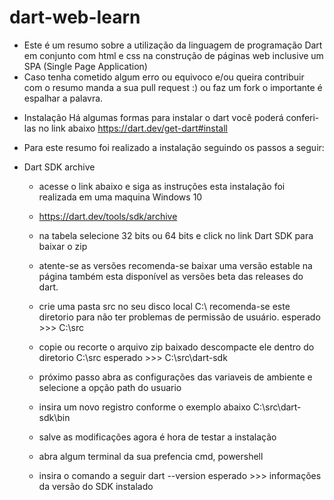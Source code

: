 # dart-web-learn
* Este é um resumo sobre a utilização da linguagem de programação Dart em conjunto com html e css na construção de páginas web inclusive um SPA (Single Page Application)
* Caso tenha cometido algum erro ou equivoco e/ou queira contribuir com o resumo manda a sua pull request :) ou faz um fork o importante é espalhar a palavra.

- Instalação
Há algumas formas para instalar o dart você poderá conferi-las no link abaixo
https://dart.dev/get-dart#install

- Para este resumo foi realizado a instalação seguindo os passos a seguir:

* Dart SDK archive 
    - acesse o link abaixo e siga as instruções esta instalação foi realizada em uma maquina Windows 10
    - https://dart.dev/tools/sdk/archive
    - na tabela selecione 32 bits ou 64 bits e click no link Dart SDK para baixar o zip
    - atente-se as versões recomenda-se baixar uma versão estable na página também esta disponível as versões beta das releases do dart.

    - crie uma pasta src no seu disco local C:\ recomenda-se este diretorio para não ter problemas de permissão de usuário.
    esperado >>> C:\src
    - copie ou recorte o arquivo zip baixado descompacte ele dentro do diretorio C:\src
    esperado >>> C:\src\dart-sdk

    - próximo passo abra as configurações das variaveis de ambiente e selecione a opção path do usuario 
    - insira um novo registro conforme o exemplo abaixo
    C:\src\dart-sdk\bin
    - salve as modificações agora é hora de testar a instalação
    - abra algum terminal da sua prefencia cmd, powershell
    - insira o comando a seguir dart --version
    esperado >>> informações da versão do SDK instalado 
